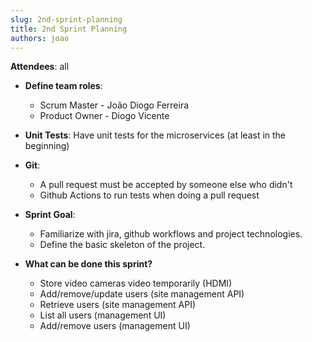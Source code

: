 ```yaml
---
slug: 2nd-sprint-planning
title: 2nd Sprint Planning
authors: joao
---
```


**Attendees**: all 

* **Define team roles**:
  * Scrum Master - João Diogo Ferreira
  * Product Owner - Diogo Vicente 

* **Unit Tests**: Have unit tests for the microservices (at least in the beginning)

* **Git**:
    * A pull request must be accepted by someone else who didn't
    * Github Actions to run tests when doing a pull request

* **Sprint Goal**:
    * Familiarize with jira, github workflows and project technologies.
    * Define the basic skeleton of the project.

* **What can be done this sprint?**
    * Store video cameras video temporarily (HDMI)
    * Add/remove/update users (site management API)
    * Retrieve users (site management API)
    * List all users (management UI)
    * Add/remove users (management UI)